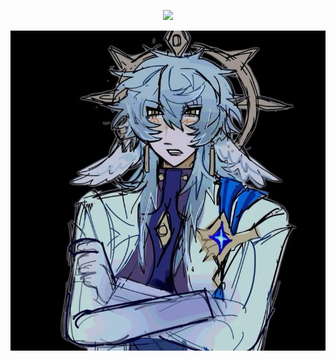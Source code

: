 <div align="center">
 
 ![](https://komarev.com/ghpvc/?username=vampyrumspectrum&abbreviated=true&label=WORSHIPPERS&color=000000)

<picture>
 <source media="(prefers-color-scheme: dark)" srcset=https://github.com/vampyrumspectrum/vampyrumspectrum/blob/main/5d2675360fbd9387839b22dcf005760d.jpg>
 <source media="(prefers-color-scheme: light)" srcset=https://github.com/vampyrumspectrum/vampyrumspectrum/blob/main/5d2675360fbd9387839b22dcf005760d.jpg>
 <img alt=me src=https://github.com/vampyrumspectrum/vampyrumspectrum/blob/main/5d2675360fbd9387839b22dcf005760d.jpg>
</picture>
</div>
